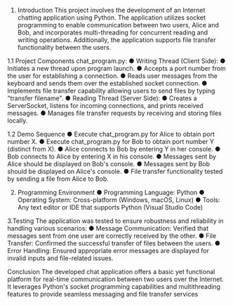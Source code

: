 1. Introduction
This project involves the development of an Internet chatting application using Python. The application
utilizes socket programming to enable communication between two users, Alice and Bob, and
incorporates multi-threading for concurrent reading and writing operations. Additionally, the application
supports file transfer functionality between the users.

1.1 Project Components
chat_program.py:
● Writing Thread (Client Side):
● Initiates a new thread upon program launch.
● Accepts a port number from the user for establishing a connection.
● Reads user messages from the keyboard and sends them over the established
socket connection.
● Implements file transfer capability allowing users to send files by typing "transfer
filename".
● Reading Thread (Server Side):
● Creates a ServerSocket, listens for incoming connections, and prints received
messages.
● Manages file transfer requests by receiving and storing files locally.

1.2 Demo Sequence
● Execute chat_program.py for Alice to obtain port number X.
● Execute chat_program.py for Bob to obtain port number Y (distinct from X).
● Alice connects to Bob by entering Y in her console.
● Bob connects to Alice by entering X in his console.
● Messages sent by Alice should be displayed on Bob's console.
● Messages sent by Bob should be displayed on Alice's console.
● File transfer functionality tested by sending a file from Alice to Bob.

2. Programming Environment
● Programming Language: Python
● Operating System: Cross-platform (Windows, macOS, Linux)
● Tools: Any text editor or IDE that supports Python (Visual Studio Code)

3.Testing
The application was tested to ensure robustness and reliability in handling various scenarios:
● Message Communication: Verified that messages sent from one user are correctly received by the
other.
● File Transfer: Confirmed the successful transfer of files between the users.
● Error Handling: Ensured appropriate error messages are displayed for invalid inputs and
file-related issues.

Conclusion
The developed chat application offers a basic yet functional platform for real-time communication
between two users over the Internet. It leverages Python's socket programming capabilities and
multithreading features to provide seamless messaging and file transfer services
